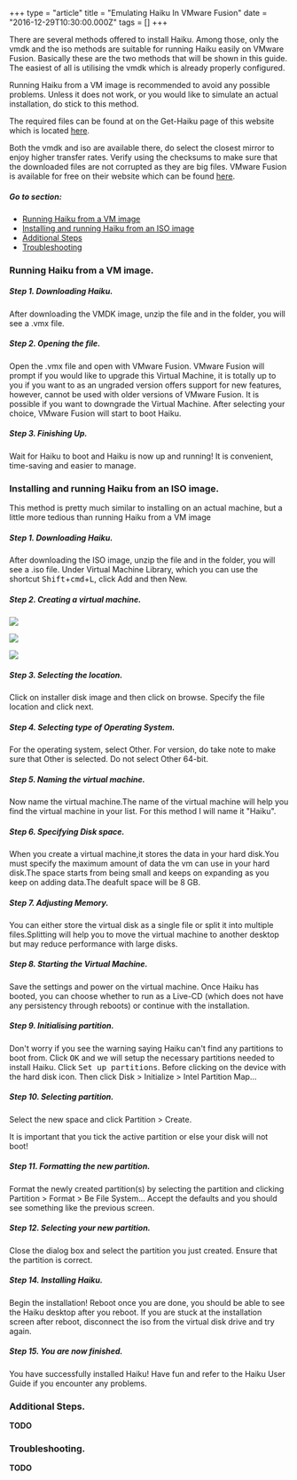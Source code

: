 +++
type = "article"
title = "Emulating Haiku In VMware Fusion"
date = "2016-12-29T10:30:00.000Z"
tags = []
+++

There are several methods offered to install Haiku. Among those, only the vmdk and the iso methods are suitable for running Haiku easily on VMware Fusion. Basically these are the two methods that will be shown in this guide. The easiest of all is utilising the vmdk which is already properly configured.

<div class="box-info">Running Haiku from a VM image is recommended to avoid any possible problems. Unless it does not work, or you would like to simulate an actual installation, do stick to this method.</div>

The required files can be found at on the Get-Haiku page of this website which is located [here](http://www.haiku-os.org/get-haiku).


Both the vmdk and iso are available there, do select the closest mirror to enjoy higher transfer rates. Verify using the checksums to make sure that the downloaded files are not corrupted as they are big files. VMware Fusion is available for free on their website which can be found [here](http://www.vmware.com/products/fusion/).

##### Go to section:

*   [Running Haiku from a VM image](#part_vmimage)
*   [Installing and running Haiku from an ISO image](#part_iso)
*   [Additional Steps](#part_additional)
*   [Troubleshooting](#part_trouble)

### Running Haiku from a VM image.

##### Step 1. Downloading Haiku.<a name="part_vmimage"></a>

After downloading the VMDK image, unzip the file and in the folder, you will see a .vmx file.

##### Step 2. Opening the file.

Open the .vmx file and open with VMware Fusion. VMware Fusion will prompt if you would like to upgrade this Virtual Machine, it is totally up to you if you want to as an ungraded version offers support for new features, however, cannot be used with older versions of VMware Fusion. It is possible if you want to downgrade the Virtual Machine. After selecting your choice, VMware Fusion will start to boot Haiku.

##### Step 3. Finishing Up.

Wait for Haiku to boot and Haiku is now up and running! It is convenient, time-saving and easier to manage.  

### Installing and running Haiku from an ISO image. <a name="part_iso"></a>

This method is pretty much similar to installing on an actual machine, but a little more tedious than running Haiku from a VM image

##### Step 1. Downloading Haiku.

After downloading the ISO image, unzip the file and in the folder, you will see a .iso file. Under Virtual Machine Library, which you can use the shortcut <kbd>Shift</kbd>+<kbd>cmd</kbd>+<kbd>L</kbd>, click Add and then New.

##### Step 2. Creating a virtual machine.

![](/files/new-vm-step-1.png)

![](/files/new-vm-step-2.png)
 
![](/files/new-vm-step-3.png)

##### Step 3. Selecting the location.

Click on installer disk image and then click on browse.
Specify the file location and click next.

##### Step 4. Selecting type of Operating System.

For the operating system, select Other. For version, do take note to make sure that Other is selected. Do not select Other 64-bit.

##### Step 5. Naming the virtual machine.

Now name the virtual machine.The name of the virtual machine will help you find the virtual machine in your list.
For this method I will name it "Haiku".

##### Step 6. Specifying Disk space.

When you create a virtual machine,it stores the data in your hard disk.You must specify the maximum amount of data the vm can use in your hard disk.The space starts from being small and keeps on expanding as you keep on adding data.The deafult space will be 8 GB.

##### Step 7. Adjusting Memory.

You can either store the virtual disk as a single file or split it into multiple files.Splitting will help you to move the virtual machine to another desktop but may reduce performance with large disks.

##### Step 8. Starting the Virtual Machine.

Save the settings and power on the virtual machine. Once Haiku has booted, you can choose whether to run as a Live-CD (which does not have any persistency through reboots) or continue with the installation.

##### Step 9. Initialising partition.

Don't worry if you see the warning saying Haiku can't find any partitions to boot from. Click <kbd>OK</kbd> and we will setup the necessary partitions needed to install Haiku. Click <kbd>Set up partitions</kbd>. Before clicking on the device with the hard disk icon. Then click Disk > Initialize > Intel Partition Map…

##### Step 10. Selecting partition.

Select the new space and click Partition > Create.

<div class="box-info">It is important that you tick the active partition or else your disk will not boot!</div>


##### Step 11. Formatting the new partition.

Format the newly created partition(s) by selecting the partition and clicking Partition > Format > Be File System… Accept the defaults and you should see something like the previous screen.

##### Step 12. Selecting your new partition.

Close the dialog box and select the partition you just created. Ensure that the partition is correct.

##### Step 14. Installing Haiku.

Begin the installation! Reboot once you are done, you should be able to see the Haiku desktop after you reboot. If you are stuck at the installation screen after reboot, disconnect the iso from the virtual disk drive and try again.

##### Step 15. You are now finished.

You have successfully installed Haiku! Have fun and refer to the Haiku User Guide if you encounter any problems.  

### Additional Steps.<a name="part_additional"></a>

**TODO**  

### Troubleshooting.<a name="part_trouble"></a>

**TODO**
